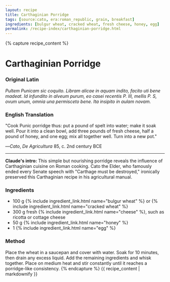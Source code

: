 ```yaml
---
layout: recipe
title: Carthaginian Porridge
tags: [source:cato, era:roman_republic, grain, breakfast]
ingredients: [bulgur wheat, cracked wheat, fresh cheese, honey, egg]
permalink: /recipe-index/carthaginian-porridge.html
---
```


{% capture recipe_content %}
# Carthaginian Porridge

### Original Latin
*Pultem Punicam sic coquito. Libram alicae in aquam indito, facito uti bene madeat. Id infundito in alveum purum, eo casei recentis P. III, mellis P. S, ovum unum, omnia una permisceto bene. Ita insipito in aulam novam.*

### English Translation
"Cook Punic porridge thus: put a pound of spelt into water; make it soak well. Pour it into a clean bowl, add three pounds of fresh cheese, half a pound of honey, and one egg; mix all together well. Turn into a new pot."

—*Cato*, *De Agricultura* 85, c. 2nd century BCE

___

**Claude's intro:** This simple but nourishing porridge reveals the influence of Carthaginian cuisine on Roman cooking. Cato the Elder, who famously ended every Senate speech with "Carthage must be destroyed," ironically preserved this Carthaginian recipe in his agricultural manual.

### Ingredients
- 100 g {% include ingredient_link.html name="bulgur wheat" %} or {% include ingredient_link.html name="cracked wheat" %}  
- 300 g fresh {% include ingredient_link.html name="cheese" %}, such as ricotta or cottage cheese  
- 50 g {% include ingredient_link.html name="honey" %}  
- 1 {% include ingredient_link.html name="egg" %}

### Method
Place the wheat in a saucepan and cover with water. Soak for 10 minutes, then drain any excess liquid. Add the remaining ingredients and whisk together. Place on medium heat and stir constantly until it reaches a porridge-like consistency.
{% endcapture %}
{{ recipe_content | markdownify }}